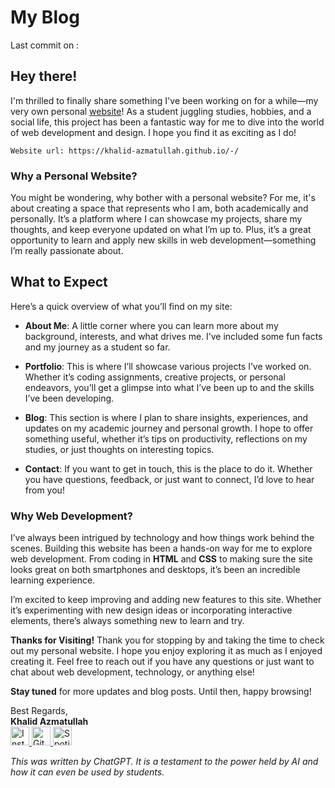 
# My Blog

Last commit on : 

## Hey there!

I'm thrilled to finally share something I've been working on for a while—my very own personal [website](https://khalid-azmatullah.github.io/-/)! As a student juggling studies, hobbies, and a social life, this project has been a fantastic way for me to dive into the world of web development and design. I hope you find it as exciting as I do!


```
Website url: https://khalid-azmatullah.github.io/-/
```

### Why a Personal Website?


You might be wondering, why bother with a personal website? For me, it's about creating a space that represents who I am, both academically and personally. It’s a platform where I can showcase my projects, share my thoughts, and keep everyone updated on what I’m up to. Plus, it’s a great opportunity to learn and apply new skills in web development—something I’m really passionate about.

## What to Expect
Here’s a quick overview of what you’ll find on my site:

- **About Me**: A little corner where you can learn more about my background, interests, and what drives me. I’ve included some fun facts and my journey as a student so far.

- **Portfolio**: This is where I’ll showcase various projects I’ve worked on. Whether it’s coding assignments, creative projects, or personal endeavors, you’ll get a glimpse into what I’ve been up to and the skills I’ve been developing.

- **Blog**: This section is where I plan to share insights, experiences, and updates on my academic journey and personal growth. I hope to offer something useful, whether it’s tips on productivity, reflections on my studies, or just thoughts on interesting topics.

- **Contact**: If you want to get in touch, this is the place to do it. Whether you have questions, feedback, or just want to connect, I’d love to hear from you!

### Why Web Development?
I’ve always been intrigued by technology and how things work behind the scenes. Building this website has been a hands-on way for me to explore web development. From coding in **HTML** and **CSS** to making sure the site looks great on both smartphones and desktops, it’s been an incredible learning experience.

I’m excited to keep improving and adding new features to this site. Whether it’s experimenting with new design ideas or incorporating interactive elements, there’s always something new to learn and try.

**Thanks for Visiting!**
Thank you for stopping by and taking the time to check out my personal website. I hope you enjoy exploring it as much as I enjoyed creating it. Feel free to reach out if you have any questions or just want to chat about web development, technology, or anything else!

**Stay tuned** for more updates and blog posts. Until then, happy browsing!

Best Regards,    
 **Khalid Azmatullah** </br>
            <a href="https://www.instagram.com/khalid.0412" target="_blank" title="Instagram">
                <img src="https://upload.wikimedia.org/wikipedia/commons/a/a5/Instagram_icon.png" alt="Instagram" style="width: 30px; height: 30px;">
            </a>
            <a href="https://github.com/Khalid-Azmatullah" target="_blank" title="Github">
                <img src="https://upload.wikimedia.org/wikipedia/commons/c/c2/GitHub_Invertocat_Logo.svg" alt="Github" style="width: 30px; height: 30px;">
            </a>
            <a href="https://open.spotify.com/user/31ed72y4ju4oez6ple33mcpssshe" target="_blank" title="Spotify">
                <img src="https://upload.wikimedia.org/wikipedia/commons/5/54/2024_Spotify_logo_without_text.svg" alt="Spotify" style="width: 30px; height: 30px;">
            </a>

 *This was written by ChatGPT. It is a testament to the power held by AI and how it can even be used by students.*
